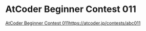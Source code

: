 # AtCoder Beginner Contest 011  
[AtCoder Beginner Contest 011](https://atcoder.jp/contests/abc011)https://atcoder.jp/contests/abc011
